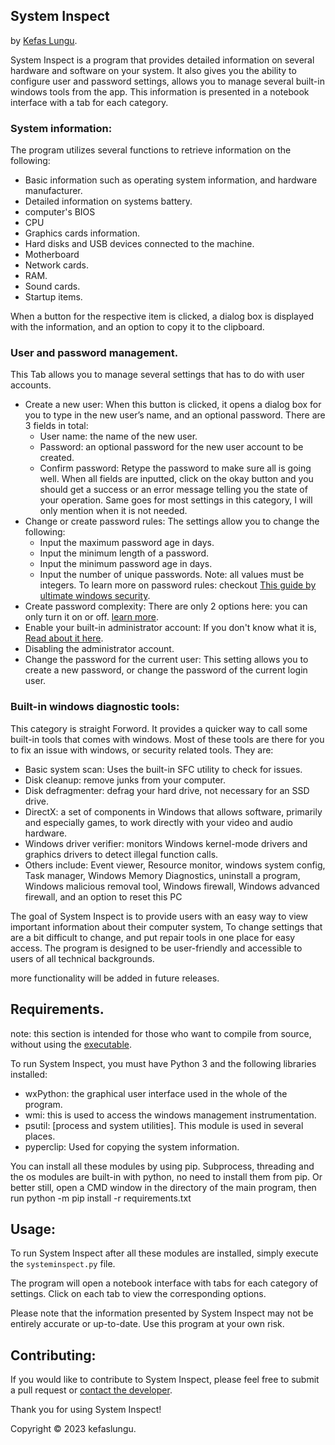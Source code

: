 ## System Inspect
by [Kefas Lungu](https://github.com/kefaslungu).

System Inspect is a program that provides detailed information on several hardware and software on your system. It also gives you the ability to configure user and password settings, allows you to manage several built-in windows tools from the app.
This information is presented in a notebook interface with a tab for each category.

### System information:

The program utilizes several functions to retrieve information on the following:

* Basic information such as operating system information, and hardware manufacturer.
* Detailed information on systems battery.
* computer's BIOS
* CPU
* Graphics cards information.
* Hard disks and USB devices connected to the machine.
* Motherboard
* Network cards.
* RAM.
* Sound cards.
* Startup items.

When a button for the respective item is clicked, a dialog box is displayed with the information, and an option to copy it to the clipboard.

### User and password management.
This Tab allows you to manage several settings that has to do with user accounts.
* Create a new user: When this button is clicked, it opens a dialog box for you to type in the new user’s name, and an optional password. There are 3 fields in total:
  * User name: the name of the new user.
  * Password: an optional password for the new user account to be created.
  * Confirm password: Retype the password to make sure all is going well.
When all fields are inputted, click on the okay button and you should get a success or an error message telling you the state of your operation. Same goes for most settings in this category, I will only mention when it is not needed.
* Change or create password rules: The settings allow you to change the following:
  * Input the maximum password age in days.
  * Input the minimum length of a password.
  * Input the minimum password age in days.
  * Input the number of unique passwords.
Note: all values must be integers. To learn more on password rules: checkout [This guide by ultimate windows security](https://www.ultimatewindowssecurity.com/wiki/page.aspx?spid=PasswordPolicy).
* Create password complexity: There are only 2 options here: you can only turn it on or off. [learn more](https://www.ultimatewindowssecurity.com/wiki/page.aspx?spid=PasswordComplexityRequirements).
* Enable your built-in administrator account: If you don't know what it is, [Read about it here](https://www.techtarget.com/searchwindowsserver/definition/built-in-administrator-account).
* Disabling the administrator account.
* Change the password for the current user: This setting allows you to create a new password, or change the password of the current login user.

### Built-in windows diagnostic tools:
This category is straight Forword. It provides a quicker way to call some built-in tools that comes with windows. Most of these tools are there for you to fix an issue with windows, or security related tools. They are:
  * Basic system scan: Uses the built-in SFC utility to check for issues.
  * Disk cleanup: remove junks from your computer.
  * Disk defragmenter: defrag your hard drive, not necessary for an SSD drive.
  * DirectX: a set of components in Windows that allows software, primarily and especially games, to work directly with your video and audio hardware.
  * Windows driver verifier: monitors Windows kernel-mode drivers and graphics drivers to detect illegal function calls.
  * Others include: Event viewer, Resource monitor, windows system config, Task manager, Windows Memory Diagnostics, uninstall a program, Windows malicious removal tool, Windows firewall, Windows advanced firewall, and an option to reset this PC

The goal of System Inspect is to provide users with an easy way to view important information about their computer system, To change settings that are a bit difficult to change, and put repair tools in one place for easy access. The program is designed to be user-friendly and accessible to users of all technical backgrounds.

more functionality will be added in future releases.
## Requirements.
note: this section is intended for those who want to compile from source, without using the [executable](https://github.com/kefaslungu/systeminspect/releases/download/V0.1.1/systeminspectV0.1.1.exe).

To run System Inspect, you must have Python 3 and the following libraries installed:

* wxPython: the graphical user interface used in the whole of the program.
* wmi: this is used to access the windows management instrumentation.
* psutil: [process and system utilities]. This module is used in several places.
* pyperclip: Used for copying the system information.

You can install all these modules by using pip.
Subprocess, threading and the os modules are built-in with python, no need to install them from pip.
Or better still, open a CMD window in the directory of the main program, then run
python -m pip install -r requirements.txt

## Usage:
To run System Inspect after all these modules are installed, simply execute the `systeminspect.py` file.

The program will open a notebook interface with tabs for each category of settings. Click on each tab to view the corresponding options.

Please note that the information presented by System Inspect may not be entirely accurate or up-to-date. Use this program at your own risk.
## Contributing:
If you would like to contribute to System Inspect, please feel free to submit a pull request or [contact the developer](jameskefaslungu@gmail.com).

Thank you for using System Inspect!

Copyright © 2023 kefaslungu.
